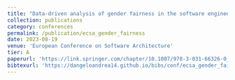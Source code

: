```yaml
---
title: "Data-driven analysis of gender fairness in the software engineering academic landscape"
collection: publications
category: conferences
permalink: /publication/ecsa_gender_fairness
date: 2023-08-19
venue: 'European Conference on Software Architecture'
tier: A
paperurl: 'https://link.springer.com/chapter/10.1007/978-3-031-66326-0_6'
bibtexurl: 'https://dangeloandrea14.github.io/bibs/conf/ecsa_gender_fairness.bib'
---
```

